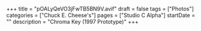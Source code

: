 +++
title = "pOALyQeVO3jFwTB5BN9V.avif"
draft = false
tags = ["Photos"]
categories = ["Chuck E. Cheese's"]
pages = ["Studio C Alpha"]
startDate = ""
description = "Chroma Key (1997 Prototype)"
+++
